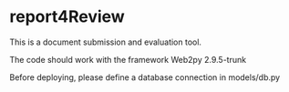 # report4Review

This is a document submission and evaluation tool.

The code should work with the framework Web2py 2.9.5-trunk 

Before deploying, please define a database connection in models/db.py

